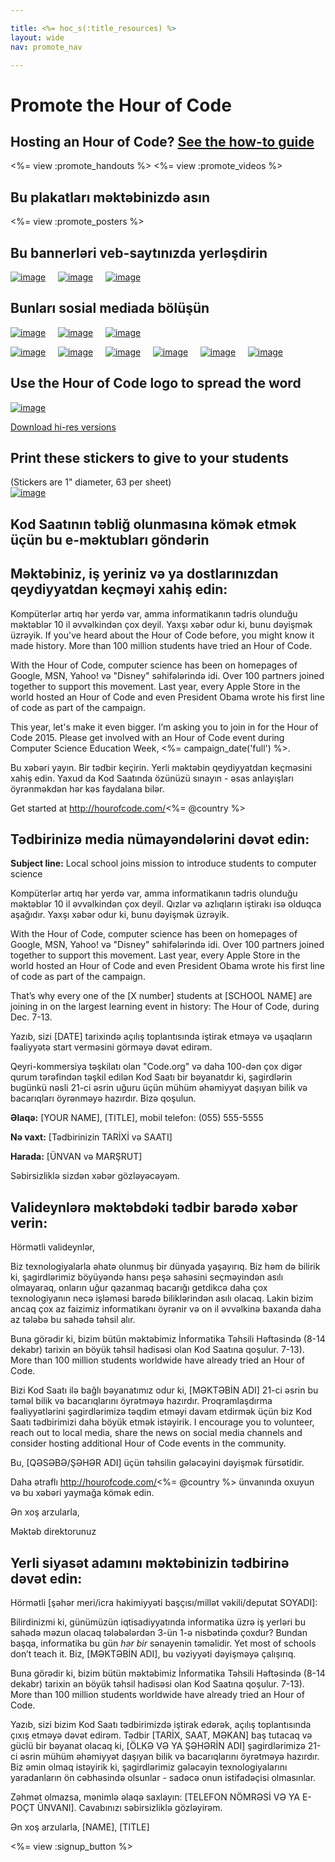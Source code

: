 ```yaml
---

title: <%= hoc_s(:title_resources) %>
layout: wide
nav: promote_nav

---
```


<link rel="stylesheet" type="text/css" href="/css/promote-page.css" />
</link>

# Promote the Hour of Code

## Hosting an Hour of Code? [See the how-to guide](<%= resolve_url('/how-to') %>)

<%= view :promote_handouts %> <%= view :promote_videos %>

<a id="posters"></a>

## Bu plakatları məktəbinizdə asın

<%= view :promote_posters %>

<a id="banners"></a>

## Bu bannerləri veb-saytınızda yerləşdirin

[![image](/images/fit-250/banner1.jpg)](/images/banner1.jpg)&nbsp;&nbsp;&nbsp;&nbsp; [![image](/images/fit-250/banner3.jpg)](/images/banner3.jpg)&nbsp;&nbsp;&nbsp;&nbsp; [![image](/images/fit-500/banner5.jpg)](/images/banner5.jpg)&nbsp;&nbsp;&nbsp;&nbsp;

<a id="social"></a>

## Bunları sosial mediada bölüşün

[![image](/images/fit-250/social-1.jpg)](/images/social-1.jpg)&nbsp;&nbsp;&nbsp;&nbsp; [![image](/images/fit-250/social-2.jpg)](/images/social-2.jpg)&nbsp;&nbsp;&nbsp;&nbsp; [![image](/images/fit-250/social-3.jpg)](/images/social-3.jpg)&nbsp;&nbsp;&nbsp;&nbsp;

[![image](/images/fit-250/mark.jpg)](/images/mark.jpg)&nbsp;&nbsp;&nbsp;&nbsp; [![image](/images/fit-250/susan.png)](/images/susan.png)&nbsp;&nbsp;&nbsp;&nbsp; [![image](/images/fit-250/chris.jpg)](/images/chris.jpg)&nbsp;&nbsp;&nbsp;&nbsp; [![image](/images/fit-250/marissa.jpg)](/images/marissa.jpg)&nbsp;&nbsp;&nbsp;&nbsp; [![image](/images/fit-250/ashton.jpg)](/images/ashton.jpg)&nbsp;&nbsp;&nbsp;&nbsp; [![image](/images/fit-250/barack.jpg)](/images/barack.jpg)&nbsp;&nbsp;&nbsp;&nbsp;

<a id="logo"></a>

## Use the Hour of Code logo to spread the word

[![image](<%= localized_image('/images/fit-200/hour-of-code-logo.png') %>)](<%= localized_image('/images/hour-of-code-logo.png') %>)

[Download hi-res versions](http://images.code.org/share/hour-of-code-logo.zip)

<a id="stickers"></a>

## Print these stickers to give to your students

(Stickers are 1" diameter, 63 per sheet)  
[![image](/images/fit-250/hour-of-code-stickers.png)](/images/hour-of-code-stickers.pdf)

<a id="sample-emails"></a>

## Kod Saatının təbliğ olunmasına kömək etmək üçün bu e-məktubları göndərin

<a id="email"></a>

## Məktəbiniz, iş yeriniz və ya dostlarınızdan qeydiyyatdan keçməyi xahiş edin:

Kompüterlər artıq hər yerdə var, amma informatikanın tədris olunduğu məktəblər 10 il əvvəlkindən çox deyil. Yaxşı xəbər odur ki, bunu dəyişmək üzrəyik. If you've heard about the Hour of Code before, you might know it made history. More than 100 million students have tried an Hour of Code.

With the Hour of Code, computer science has been on homepages of Google, MSN, Yahoo! və "Disney" səhifələrində idi. Over 100 partners joined together to support this movement. Last year, every Apple Store in the world hosted an Hour of Code and even President Obama wrote his first line of code as part of the campaign.

This year, let's make it even bigger. I’m asking you to join in for the Hour of Code 2015. Please get involved with an Hour of Code event during Computer Science Education Week, <%= campaign_date('full') %>.

Bu xəbəri yayın. Bir tədbir keçirin. Yerli məktəbin qeydiyyatdan keçməsini xahiş edin. Yaxud da Kod Saatında özünüzü sınayın - əsas anlayışları öyrənməkdən hər kəs faydalana bilər.

Get started at http://hourofcode.com/<%= @country %>

<a id="media-pitch"></a>

## Tədbirinizə media nümayəndələrini dəvət edin:

**Subject line:** Local school joins mission to introduce students to computer science

Kompüterlər artıq hər yerdə var, amma informatikanın tədris olunduğu məktəblər 10 il əvvəlkindən çox deyil. Qızlar və azlıqların iştirakı isə olduqca aşağıdır. Yaxşı xəbər odur ki, bunu dəyişmək üzrəyik.

With the Hour of Code, computer science has been on homepages of Google, MSN, Yahoo! və "Disney" səhifələrində idi. Over 100 partners joined together to support this movement. Last year, every Apple Store in the world hosted an Hour of Code and even President Obama wrote his first line of code as part of the campaign.

That’s why every one of the [X number] students at [SCHOOL NAME] are joining in on the largest learning event in history: The Hour of Code, during Dec. 7-13.

Yazıb, sizi [DATE] tarixində açılış toplantısında iştirak etməyə və uşaqların fəaliyyətə start verməsini görməyə dəvət edirəm.

Qeyri-kommersiya təşkilatı olan "Code.org" və daha 100-dən çox digər qurum tərəfindən təşkil edilən Kod Saatı bir bəyanatdır ki, şagirdlərin bugünkü nəsli 21-ci əsrin uğuru üçün mühüm əhəmiyyət daşıyan bilik və bacarıqları öyrənməyə hazırdır. Bizə qoşulun.

**Əlaqə:** [YOUR NAME], [TITLE], mobil telefon: (055) 555-5555

**Nə vaxt:** [Tədbirinizin TARİXİ və SAATI]

**Harada:** [ÜNVAN və MARŞRUT]

Səbirsizliklə sizdən xəbər gözləyəcəyəm.

<a id="parents"></a>

## Valideynlərə məktəbdəki tədbir barədə xəbər verin:

Hörmətli valideynlər,

Biz texnologiyalarla əhatə olunmuş bir dünyada yaşayırıq. Biz həm də bilirik ki, şagirdlərimiz böyüyəndə hansı peşə sahəsini seçməyindən asılı olmayaraq, onların uğur qazanmaq bacarığı getdikcə daha çox texnologiyanın necə işləməsi barədə biliklərindən asılı olacaq. Lakin bizim ancaq çox az faizimiz informatikanı öyrənir və on il əvvəlkinə baxanda daha az tələbə bu sahədə təhsil alır.

Buna görədir ki, bizim bütün məktəbimiz İnformatika Təhsili Həftəsində (8-14 dekabr) tarixin ən böyük təhsil hadisəsi olan Kod Saatına qoşulur. 7-13). More than 100 million students worldwide have already tried an Hour of Code.

Bizi Kod Saatı ilə bağlı bəyanatımız odur ki, [MƏKTƏBİN ADI] 21-ci əsrin bu təməl bilik və bacarıqlarını öyrətməyə hazırdır. Proqramlaşdırma fəaliyyətlərini şagirdlərimizə təqdim etməyi davam etdirmək üçün biz Kod Saatı tədbirimizi daha böyük etmək istəyirik. I encourage you to volunteer, reach out to local media, share the news on social media channels and consider hosting additional Hour of Code events in the community.

Bu, [QƏSƏBƏ/ŞƏHƏR ADI] üçün təhsilin gələcəyini dəyişmək fürsətidir.

Daha ətraflı http://hourofcode.com/<%= @country %> ünvanında oxuyun və bu xəbəri yaymağa kömək edin.

Ən xoş arzularla,

Məktəb direktorunuz

<a id="politicians"></a>

## Yerli siyasət adamını məktəbinizin tədbirinə dəvət edin:

Hörmətli [şəhər meri/icra hakimiyyəti başçısı/millət vəkili/deputat SOYADI]:

Bilirdinizmi ki, günümüzün iqtisadiyyatında informatika üzrə iş yerləri bu sahədə məzun olacaq tələbələrdən 3-ün 1-ə nisbətində çoxdur? Bundan başqa, informatika bu gün *hər bir* sənayenin təməlidir. Yet most of schools don’t teach it. Biz, [MƏKTƏBİN ADI], bu vəziyyəti dəyişməyə çalışırıq.

Buna görədir ki, bizim bütün məktəbimiz İnformatika Təhsili Həftəsində (8-14 dekabr) tarixin ən böyük təhsil hadisəsi olan Kod Saatına qoşulur. 7-13). More than 100 million students worldwide have already tried an Hour of Code.

Yazıb, sizi bizim Kod Saatı tədbirimizdə iştirak edərək, açılış toplantısında çıxış etməyə dəvət edirəm. Tədbir [TARİX, SAAT, MƏKAN] baş tutacaq və güclü bir bəyanat olacaq ki, [ÖLKƏ VƏ YA ŞƏHƏRİN ADI] şagirdlərimizə 21-ci əsrin mühüm əhəmiyyət daşıyan bilik və bacarıqlarını öyrətməyə hazırdır. Biz əmin olmaq istəyirik ki, şagirdlərimiz gələcəyin texnologiyalarını yaradanların ön cəbhəsində olsunlar - sadəcə onun istifadəçisi olmasınlar.

Zəhmət olmazsa, mənimlə əlaqə saxlayın: [TELEFON NÖMRƏSİ VƏ YA E-POÇT ÜNVANI]. Cavabınızı səbirsizliklə gözləyirəm.

Ən xoş arzularla, [NAME], [TITLE]

<%= view :signup_button %>